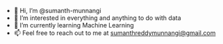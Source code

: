 - 👋 Hi, I’m @sumanth-munnangi
- 👀 I’m interested in everything and anything to do with data
- 🌱 I’m currently learning Machine Learning 
- 📫 Feel free to reach out to me at sumanthreddymunnangi@gmail.com

<!---
sumanth-munnangi/sumanth-munnangi is a ✨ special ✨ repository because its `README.md` (this file) appears on your GitHub profile.
You can click the Preview link to take a look at your changes.
--->
